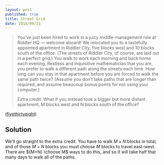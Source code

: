 ```yaml
---
layout: post
published: true
title: Street Grid
date: 2018/09/21
---
```


>You’ve just been hired to work in a juicy middle-management role at Riddler HQ — welcome aboard! We relocated you to a tastefully appointed apartment in Riddler City, five blocks west and 10 blocks south of the office. (The streets of Riddler City, of course, are laid out in a perfect grid.) You walk to work each morning and back home each evening. Restless and inquisitive mathematician that you are, you prefer to walk a different path along the streets each time. How long can you stay in that apartment before you are forced to walk the same path twice? (Assume you don’t take paths that are longer than required, and assume beaucoup bonus points for not using your computer.)
>
>Extra credit: What if you instead took a bigger but more distant apartment, M blocks west and N blocks south of the office?

<!--more-->

([fivethirtyeight](https://fivethirtyeight.com/features/two-paths-diverged-in-a-city-and-i-i-took-the-block-less-traveled-by/))

## Solution

We'll go straight to the extra credit.  You have to walk $M+N$ blocks in total, and of those $M+N$ blocks you must choose $M$ blocks to travel east-west. There are ${M+N} \choose M$ ways to do this, and so it will take half that many days to walk all of the paths.

<br>
